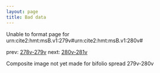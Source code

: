 ```yaml
---
layout: page
title: Bad data
---
```


Unable to format page for urn:cite2:hmt:msB.v1:279v#urn:cite2:hmt:msB.v1:280v#

prev: [278v-279v](../278v-279v/) next: [280v-281v](../280v-281v/)

Composite image not yet made for bifolio spread 279v-280v


